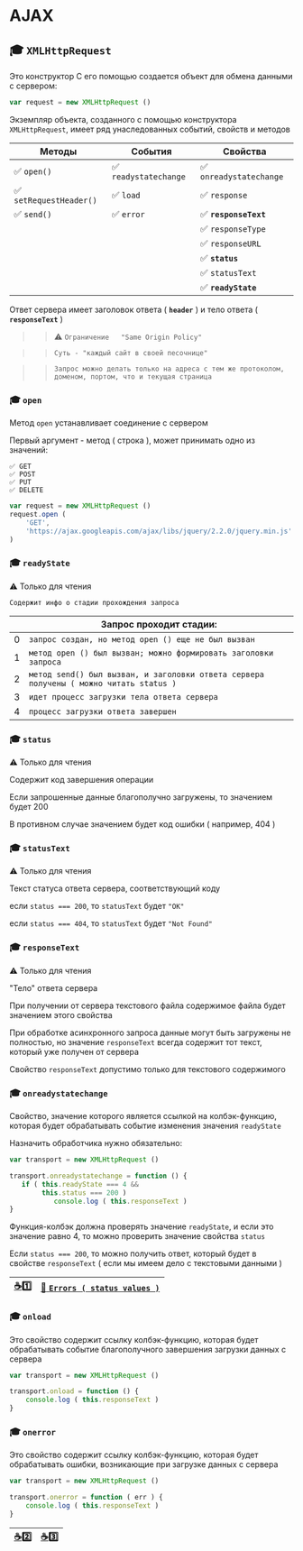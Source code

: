 # AJAX

## :mortar_board: `XMLHttpRequest`

Это конструктор
С его помощью создается объект для обмена данными с сервером:
```javascript
var request = new XMLHttpRequest ()
```
Экземпляр объекта, созданного с помощью конструктора `XMLHttpRequest`, имеет ряд унаследованных событий, свойств и методов

| Методы | События | Свойства |
|-|-|-|
| ✅ `open()` | ✅ `readystatechange` | ✅ `onreadystatechange` |
| ✅ `setRequestHeader()` | ✅ `load` | ✅ `response` |
| ✅ `send()` | ✅ `error`  | ✅ **`responseText`** |
| | | ✅ `responseType` |
| | | ✅ `responseURL` |
| | | ✅ **`status`** |
| | | ✅ `statusText` |
| | | ✅ **`readyState`** |

Ответ сервера имеет заголовок ответа ( **`header`** ) и тело ответа ( **`responseText`** )

>> :warning: `Ограничение   "Same Origin Policy"`

>> `Суть - "каждый сайт в своей песочнице"`

>> `Запрос можно делать только на адреса с тем же протоколом, доменом, портом, что и текущая страница`

### :mortar_board: `open`

Метод `open` устанавливает соединение с сервером

Первый аргумент - метод ( строка ), может принимать одно из значений:

    ✅ GET
    ✅ POST
    ✅ PUT
    ✅ DELETE
```javascript
var request = new XMLHttpRequest ()
request.open ( 
    'GET', 
    'https://ajax.googleapis.com/ajax/libs/jquery/2.2.0/jquery.min.js'
)
```

### :mortar_board: `readyState`

:warning: Только для чтения

`Содержит инфо о стадии прохождения запроса`

| | Запрос проходит стадии: |
|-|-|
| 0 | `запрос создан, но метод open () еще не был вызван` |
| 1 | `метод open () был вызван; можно формировать заголовки запроса` |
| 2 | `метод send() был вызван, и заголовки ответа сервера получены ( можно читать status )` |
| 3 | `идет процесс загрузки тела ответа сервера` |
| 4 | `процесс загрузки ответа завершен` |

### :mortar_board: `status`

:warning: Только для чтения

Содержит код завершения операции

Если запрошенные данные благополучно загружены, то значением будет  200

В противном случае значением будет код ошибки ( например, 404 )

### :mortar_board: `statusText`

:warning: Только для чтения

Текст статуса ответа сервера, соответствующий коду

если `status === 200`,  то  `statusText` будет `"OK"`

если `status === 404`,  то  `statusText` будет `"Not Found"`

### :mortar_board: `responseText`

:warning: Только для чтения

"Тело" ответа сервера

При получении от сервера текстового файла содержимое файла будет значением этого свойства

При обработке асинхронного запроса данные могут быть загружены не полностью, но значение `responseText` всегда содержит 
тот текст, который уже получен от сервера

Свойство `responseText` допустимо только для текстового содержимого

### :mortar_board: `onreadystatechange`

Свойство, значение которого является ссылкой на колбэк-функцию, которая будет обрабатывать событие изменения значения  `readyState`

Назначить обработчика нужно обязательно:
```javascript
var transport = new XMLHttpRequest ()

transport.onreadystatechange = function () {
   if ( this.readyState === 4 && 
        this.status === 200 ) 
           console.log ( this.responseText )
}
```
Функция-колбэк должна проверять значение `readyState`, и если это значение равно 4, то можно проверить значение свойства `status`

Если `status === 200`, то можно получить ответ, который будет в свойстве `responseText` ( если мы имеем дело с текстовыми данными )

|[:coffee::one:](https://plnkr.co/edit/b5gXN9q5FdturHenpo3b?p=preview)|[:link: `Errors ( status values )` ](https://www.w3schools.com/tags/ref_httpmessages.asp)
|-|-|

### :mortar_board: `onload`

Это свойство содержит ссылку колбэк-функцию, которая будет обрабатывать событие благополучного завершения загрузки данных с сервера
```javascript
var transport = new XMLHttpRequest ()

transport.onload = function () {
    console.log ( this.responseText )
}
```

### :mortar_board: `onerror`

Это свойство содержит ссылку колбэк-функцию, которая будет обрабатывать ошибки, возникающие при загрузке данных с сервера
```javascript
var transport = new XMLHttpRequest ()

transport.onerror = function ( err ) {
    console.log ( this.responseText )
}
```
| [:coffee::two:](https://plnkr.co/edit/BqbCvoAnbikBtTFTRBHp?p=preview) | [:coffee::three:](https://plnkr.co/edit/DLH49iWObtxqcijNT9oY?p=preview) |
|-|-|